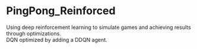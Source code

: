 # PingPong_Reinforced
Using deep reinforcement learning to simulate games and achieving results through optimizations.<br>
DQN optimized by adding a DDQN agent.
